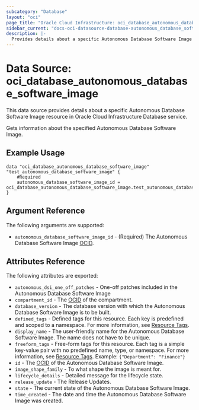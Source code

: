 ```yaml
---
subcategory: "Database"
layout: "oci"
page_title: "Oracle Cloud Infrastructure: oci_database_autonomous_database_software_image"
sidebar_current: "docs-oci-datasource-database-autonomous_database_software_image"
description: |-
  Provides details about a specific Autonomous Database Software Image in Oracle Cloud Infrastructure Database service
---
```


# Data Source: oci_database_autonomous_database_software_image
This data source provides details about a specific Autonomous Database Software Image resource in Oracle Cloud Infrastructure Database service.

Gets information about the specified Autonomous Database Software Image.

## Example Usage

```hcl
data "oci_database_autonomous_database_software_image" "test_autonomous_database_software_image" {
	#Required
	autonomous_database_software_image_id = oci_database_autonomous_database_software_image.test_autonomous_database_software_image.id
}
```

## Argument Reference

The following arguments are supported:

* `autonomous_database_software_image_id` - (Required) The Autonomous Database Software Image [OCID](https://docs.cloud.oracle.com/iaas/Content/General/Concepts/identifiers.htm).


## Attributes Reference

The following attributes are exported:

* `autonomous_dsi_one_off_patches` - One-off patches included in the Autonomous Database Software Image
* `compartment_id` - The [OCID](https://docs.cloud.oracle.com/iaas/Content/General/Concepts/identifiers.htm) of the compartment.
* `database_version` - The database version with which the Autonomous Database Software Image is to be built.
* `defined_tags` - Defined tags for this resource. Each key is predefined and scoped to a namespace. For more information, see [Resource Tags](https://docs.cloud.oracle.com/iaas/Content/General/Concepts/resourcetags.htm). 
* `display_name` - The user-friendly name for the Autonomous Database Software Image. The name does not have to be unique.
* `freeform_tags` - Free-form tags for this resource. Each tag is a simple key-value pair with no predefined name, type, or namespace. For more information, see [Resource Tags](https://docs.cloud.oracle.com/iaas/Content/General/Concepts/resourcetags.htm).  Example: `{"Department": "Finance"}` 
* `id` - The [OCID](https://docs.cloud.oracle.com/iaas/Content/General/Concepts/identifiers.htm) of the Autonomous Database Software Image.
* `image_shape_family` - To what shape the image is meant for.
* `lifecycle_details` - Detailed message for the lifecycle state.
* `release_update` - The Release Updates.
* `state` - The current state of the Autonomous Database Software Image.
* `time_created` - The date and time the Autonomous Database Software Image was created.

